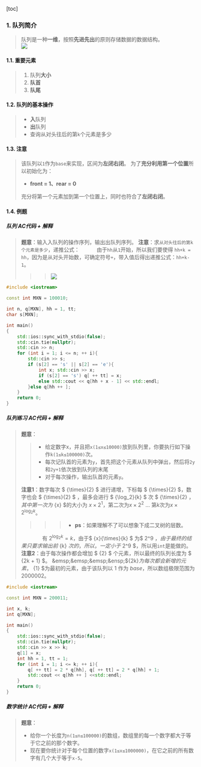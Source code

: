 [toc]
### 1. 队列简介
> 队列是一种**一维**，按照**先进先出**的原则存储数据的数据结构。<br/>
> ![](https://pic.imgdb.cn/item/6486e3fe1ddac507ccc21004.jpg)
#### 1.1. 重要元素
>1. 队列**大小**
>2. **队首**
>3. **队尾**
#### 1.2. 队列的基本操作
>- **入**队列
>- **出**队列
>- 查询从对头往后的第`k`个元素是多少
#### 1.3. 注意
>该队列以`1`作为`base`来实现，区间为**左闭右闭**。
>为了**充分利用第一个位置**所以初始化为：
> - **front = 1、rear = 0**
>
>充分将第一个元素加到第一个位置上，同时也符合了**左闭右闭**。
#### 1.4. 例题
##### 队列 AC代码 + 解释
> **题意**：输入入队列的操作序列，输出出队列序列。
> **注意**：求`从对头往后的第k个元素是多少`，递推公式：
> &emsp;&emsp;&emsp;由于`hh`从`1`开始，所以我们要使得 `hh+k = hh`，因为是从对头开始数，可确定符号`+`，带入值后得出递推公式：`hh+k-1`。
>>>![](https://pic.imgdb.cn/item/6486f9d91ddac507ccf285a6.jpg)
```c++
#include <iostream>

const int MXN = 100010;

int n, q[MXN], hh = 1, tt;
char s[MXN];

int main()
{
	std::ios::sync_with_stdio(false);
	std::cin.tie(nullptr);
	std::cin >> n;
	for (int i = 1; i <= n; ++ i){
		std::cin >> s;
		if (s[2] == 's' || s[2] == 'e'){
			int x; std::cin >> x;
			if (s[2] == 's') q[ ++ tt] = x;
			else std::cout << q[hh + x - 1] << std::endl;
		}else q[hh ++ ];
	}
	return 0;
}
```
##### 队列练习 AC代码 + 解释
>**题意**：
>>- 给定数字x，并且把`x(1≤x≤10000)`放到队列里，你要执行如下操作`k(1≤k≤100000)`次。
>>- 每次记队首的元素为`y`，首先把这个元素从队列中弹出，然后将`2y`和`2y+1`依次放到队列的末尾
>>- 对于每次操作，输出队首的元素`y`。
>
>**注意1**：数字每次 $ {\times}{2} $ 进行递增，下标每 $ {\times}{2} $，数字也会 $ {\times}{2} $ ，最多会进行 $ {\log_2}{k} $ 次 $ {\times}{2} $，其中第一次为$ {x} $的大小为 ${x{\times}2^1}$，第二次为${x{\times}2^2}$ ... 第${k}$次为$x{\times}{2^{\log_2{k}}}$。
>>>>- **ps**：如果理解不了可以想象下成二叉树的层数。
>
> &emsp;&emsp;&emsp;&emsp;有 $2^{{\log_2}{k}} = k，$由于$ {x}{\times}{k} $ 为$ 2^9 $，由于最终的结果只要求输出前$ {k} $次的，所以，一定小于$ 2^9 $，所以用`int`是能做的。<br/>
> **注意2**：由于每次操作都会增加 $ {2} $ 个元素，所以最终的队列长度为 $ {2k + 1} $。
> &emsp;&emsp;&emsp;&ensp;${2k}$为每次都会新增的元素，$ {1} $为最初的元素，由于该队列以 ${1}$ 作为 $base$，所以数组极限范围为 ${2000002}$。
```c++
#include <iostream>

const int MXN = 200011;

int x, k;
int q[MXN];

int main()
{
	std::ios::sync_with_stdio(false);
	std::cin.tie(nullptr);
	std::cin >> x >> k;
	q[1] = x;
	int hh = 1, tt = 1;
	for (int i = 1; i <= k; ++ i){
		q[ ++ tt] = 2 * q[hh], q[ ++ tt] = 2 * q[hh] + 1;
		std::cout << q[hh ++ ] <<std::endl;	
	}
	return 0;
}
```
##### 数字统计 AC代码 + 解释
>**题意**：
>- 给你一个长度为`n(1≤n≤100000)`的数组，数组里的每一个数字都大于等于它之前的那个数字。
>- 现在要你统计对于每个位置的数字`x(1≤x≤1000000)`，在它之前的所有数字有几个大于等于`x-5`。
